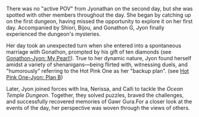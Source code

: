 There was no "active POV" from Jyonathan on the second day, but she was spotted with other members throughout the day. She began by catching up on the first dungeon, having missed the opportunity to explore it on her first day. Accompanied by Shiori, Bijou, and Gonathon G, Jyon finally experienced the dungeon's mysteries.

Her day took an unexpected turn when she entered into a spontaneous marriage with Gonathon, prompted by his gift of ten diamonds (see [Gonathon-Jyon: My Pearl!](#edge:gigi-ame-top-2-bottom-2)). True to her dynamic nature, Jyon found herself amidst a variety of shenanigans—being flirted with, witnessing duels, and "humorously" referring to the Hot Pink One as her "backup plan". (see [Hot Pink One-Jyon: Plan B](#edge:ame-irys-left-2-bottom-2))

Later, Jyon joined forces with Ina, Nerissa, and Calli to tackle the *Ocean Temple Dungeon*. Together, they solved puzzles, braved the challenges, and successfully recovered memories of Gawr Gura.For a closer look at the events of the day, her perspective was woven through the views of others.
